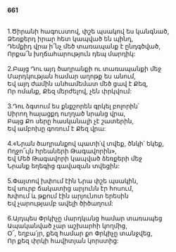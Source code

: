 **661**

\
1.Ծիրանի հագուստով, փշե պսակով ես կանգնած,\
Ձեռքերդ իրար հետ կապված են պինդ,\
Դեմքիդ վրա ի՜նչ մեծ տառապանք է ընդգծված,\
Որքա՜ն խղճահարություն դեպ մարդիկ:\
\
2.Բայց Դու այդ ծաղրանքի ու տառապանքի մեջ\
Մարդկության համար աղոթք ես անում,\
Եվ այդ ժամին անհամեմատ մեծ ցավ է Քեզ,\
Որ ոմանք, Քեզ մերժելով, չեն փրկվում:\
\
3.Դու ձգտում ես քնքշորեն գրկել բոլորին՝\
Սիրող հայացքդ ուղղած նրանց վրա,\
Բայց Քո սերը հասկանալի չէ շատերին,\
Եվ ամբոխը գոռում է Քեզ վրա:\
\
4.«Նրան ծաղրանքով պատի՛վ տվեք, ծնկի՛ եկեք,\
Ողջո՜ւյն հրեաների Թագավորին»,\
Եվ Մեծ Թագավորի կապված ձեռքերի մեջ\
Նրանք եղեգից գավազան տվեցին:\
\
5.Փայտով խփում էին Նրա փշե պսակին,\
Եվ սուրբ ճակատից արյունն էր հոսում,\
Խփում և թքում էին արյունոտ երեսին\
Եվ չարությամբ ավելի ծիծաղում:\
\
6.Այդպես Փրկիչը մարդկանց համար տառապեց\
Ապականված չար աշխարհի կողմից,\
Օ՜, եղբա՛յր, քեզ համար քո Փրկիչը տանջվեց,\
Որ քեզ փրկի հավիտյան կորստից:
